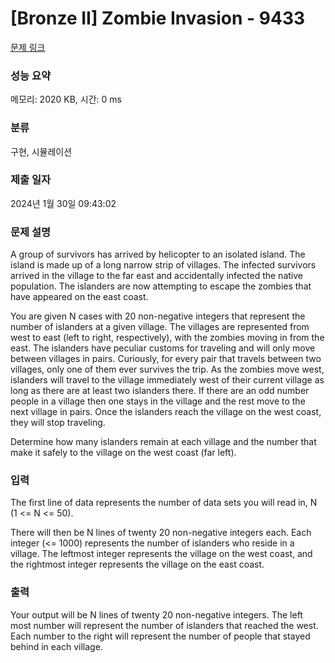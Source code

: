 # [Bronze II] Zombie Invasion - 9433 

[문제 링크](https://www.acmicpc.net/problem/9433) 

### 성능 요약

메모리: 2020 KB, 시간: 0 ms

### 분류

구현, 시뮬레이션

### 제출 일자

2024년 1월 30일 09:43:02

### 문제 설명

<p>A group of survivors has arrived by helicopter to an isolated island. The island is made up of a long narrow strip of villages. The infected survivors arrived in the village to the far east and accidentally infected the native population. The islanders are now attempting to escape the zombies that have appeared on the east coast.</p>

<p>You are given N cases with 20 non-negative integers that represent the number of islanders at a given village. The villages are represented from west to east (left to right, respectively), with the zombies moving in from the east. The islanders have peculiar customs for traveling and will only move between villages in pairs. Curiously, for every pair that travels between two villages, only one of them ever survives the trip. As the zombies move west, islanders will travel to the village immediately west of their current village as long as there are at least two islanders there. If there are an odd number people in a village then one stays in the village and the rest move to the next village in pairs. Once the islanders reach the village on the west coast, they will stop traveling.</p>

<p>Determine how many islanders remain at each village and the number that make it safely to the village on the west coast (far left).</p>

### 입력 

 <p>The first line of data represents the number of data sets you will read in, N (1 <= N <= 50).</p>

<p>There will then be N lines of twenty 20 non-negative integers each. Each integer (<= 1000) represents the number of islanders who reside in a village. The leftmost integer represents the village on the west coast, and the rightmost integer represents the village on the east coast.</p>

### 출력 

 <p>Your output will be N lines of twenty 20 non-negative integers. The left most number will represent the number of islanders that reached the west. Each number to the right will represent the number of people that stayed behind in each village.</p>

